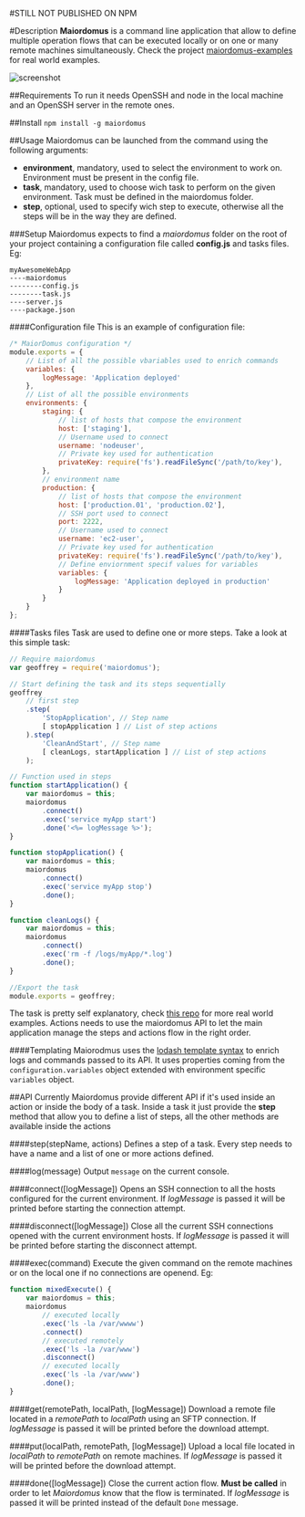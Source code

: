 #STILL NOT PUBLISHED ON NPM

#Description
**Maiordomus** is a command line application that allow to define multiple operation flows that can be executed locally or on one or many remote machines simultaneously.
Check the project [maiordomus-examples](https://github.com/NinjaTux/maiordomus-examples) for real world examples.

<img src="https://raw.githubusercontent.com/NinjaTux/maiordomus/master/screenshot.png" alt="screenshot" />

##Requirements
To run it needs OpenSSH and node in the local machine and an OpenSSH server in the remote ones.

##Install
`npm install -g maiordomus`

##Usage
Maiordomus can be launched from the command using the following arguments:

* **environment**, mandatory, used to select the environment to work on. Environment must be present in the config file.
* **task**, mandatory, used to choose wich task to perform on the given environment. Task must be defined in the maiordomus folder.
* **step**, optional, used to specify wich step to execute, otherwise all the steps will be in the way they are defined.

###Setup
Maiordomus expects to find a *maiordomus* folder on the root of your project containing a configuration file called **config.js** and tasks files. Eg:

```
myAwesomeWebApp
----maiordomus
--------config.js
--------task.js
----server.js
----package.json
```

####Configuration file
This is an example of configuration file:

```js
/* MaiorDomus configuration */
module.exports = {
    // List of all the possible vbariables used to enrich commands
    variables: {
        logMessage: 'Application deployed'
    },
    // List of all the possible environments
    environments: {
        staging: {
            // list of hosts that compose the environment
            host: ['staging'],
            // Username used to connect
            username: 'nodeuser',
            // Private key used for authentication
            privateKey: require('fs').readFileSync('/path/to/key'),
        },
    	// environment name
        production: {
        	// list of hosts that compose the environment
            host: ['production.01', 'production.02'],
            // SSH port used to connect
            port: 2222,
            // Username used to connect
            username: 'ec2-user',
            // Private key used for authentication
            privateKey: require('fs').readFileSync('/path/to/key'),
            // Define enviornment specif values for variables
            variables: {
                logMessage: 'Application deployed in production'
            }
        }
    }
};

```

####Tasks files
Task are used to define one or more steps. Take a look at this simple task:

```js
// Require maiordomus
var geoffrey = require('maiordomus');

// Start defining the task and its steps sequentially
geoffrey
    // first step
    .step(
        'StopApplication', // Step name
        [ stopApplication ] // List of step actions
    ).step(
        'CleanAndStart', // Step name
        [ cleanLogs, startApplication ] // List of step actions
    );

// Function used in steps
function startApplication() {
    var maiordomus = this;
    maiordomus
        .connect()
        .exec('service myApp start')
        .done('<%= logMessage %>');
}

function stopApplication() {
    var maiordomus = this;
    maiordomus
        .connect()
        .exec('service myApp stop')
        .done();
}

function cleanLogs() {
    var maiordomus = this;
    maiordomus
        .connect()
        .exec('rm -f /logs/myApp/*.log')
        .done();
}

//Export the task
module.exports = geoffrey;
```

The task is pretty self explanatory, check [this repo](https://github.com/NinjaTux/maiordomus-examples) for more real world examples.
Actions needs to use the maiordomus API to let the main application manage the steps and actions flow in the right order.

####Templating
Maiorodmus uses the [lodash template syntax](http://lodash.com/docs#template) to enrich logs and commands passed to its API. It uses properties coming from the ```configuration.variables``` object extended with
environment specific ```variables``` object.

##API
Currently Maiordomus provide different API if it's used inside an action or inside the body of a task.
Inside a task it just provide the **step** method that allow you to define a list of steps, all the other methods are available inside the actions

####step(stepName, actions)
Defines a step of a task. Every step needs to have a name and a list of one or more actions defined.

####log(message)
Output ```message``` on the current console.

####connect([logMessage])
Opens an SSH connection to all the hosts configured for the current environment. If *logMessage* is passed it will be printed before starting the connection attempt.

####disconnect([logMessage])
Close all the current SSH connections opened with the current environment hosts.  If *logMessage* is passed it will be printed before starting the disconnect attempt.

####exec(command)
Execute the given command on the remote machines or on the local one if no connections are openend. Eg:

```js
function mixedExecute() {
    var maiordomus = this;
    maiordomus
        // executed locally
        .exec('ls -la /var/wwww')
        .connect()
        // executed remotely
        .exec('ls -la /var/www')
        .disconnect()
        // executed locally
        .exec('ls -la /var/www')
        .done();
}
```

####get(remotePath, localPath, [logMessage])
Download a remote file located in a *remotePath* to *localPath* using an SFTP connection. If *logMessage* is passed it will be printed before the download attempt.

####put(localPath, remotePath, [logMessage])
Upload a local file located in *localPath* to *remotePath* on remote machines. If *logMessage* is passed it will be printed before the download attempt.

####done([logMessage])
Close the current action flow. **Must be called** in order to let *Maiordomus* know that the flow is terminated. If *logMessage* is passed it will be printed instead of the default ```Done``` message.